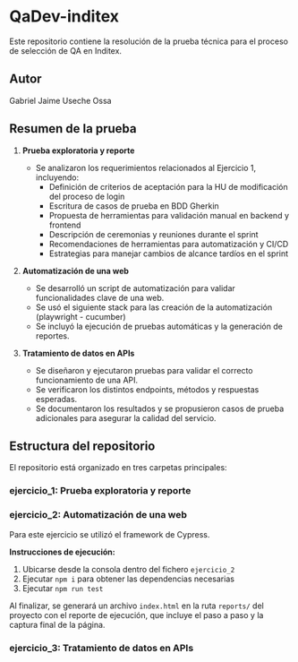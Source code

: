 # QaDev-inditex

Este repositorio contiene la resolución de la prueba técnica para el proceso de selección de QA en Inditex.

## Autor
Gabriel Jaime Useche Ossa

## Resumen de la prueba

1. **Prueba exploratoria y reporte**
   - Se analizaron los requerimientos relacionados al Ejercicio 1, incluyendo:
     - Definición de criterios de aceptación para la HU de modificación del proceso de login
     - Escritura de casos de prueba en BDD Gherkin
     - Propuesta de herramientas para validación manual en backend y frontend
     - Descripción de ceremonias y reuniones durante el sprint
     - Recomendaciones de herramientas para automatización y CI/CD
     - Estrategias para manejar cambios de alcance tardíos en el sprint

2. **Automatización de una web**
   - Se desarrolló un script de automatización para validar funcionalidades clave de una web.
   - Se usó el siguiente stack para las creación de la automatización (playwright - cucumber)
   - Se incluyó la ejecución de pruebas automáticas y la generación de reportes.

3. **Tratamiento de datos en APIs**
   - Se diseñaron y ejecutaron pruebas para validar el correcto funcionamiento de una API.
   - Se verificaron los distintos endpoints, métodos y respuestas esperadas.
   - Se documentaron los resultados y se propusieron casos de prueba adicionales para asegurar la calidad del servicio.

## Estructura del repositorio

El repositorio está organizado en tres carpetas principales:

### ejercicio_1: Prueba exploratoria y reporte

### ejercicio_2: Automatización de una web
Para este ejercicio se utilizó el framework de Cypress.

**Instrucciones de ejecución:**
1. Ubicarse desde la consola dentro del fichero `ejercicio_2`
2. Ejecutar `npm i` para obtener las dependencias necesarias
3. Ejecutar `npm run test`

Al finalizar, se generará un archivo `index.html` en la ruta `reports/` del proyecto con el reporte de ejecución, que incluye el paso a paso y la captura final de la página.

### ejercicio_3: Tratamiento de datos en APIs
